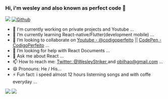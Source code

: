 ### Hi, i'm wesley and also known as perfect code 👋

![](https://visitor-badge.laobi.icu/badge?page_id=Codigoperfeito)
[![Github](https://img.shields.io/github/followers/codigoperfeito?label=Follow&style=social)](https://github.com/codigoperfeito)


- 🔭 I'm currently working on private projects and Youtube ...
- 🌱 I’m currently learning React-native/Flutter(development mobile) ...
- 👯 I’m looking to collaborate on [Youtube - @codigoperfeito](https://www.youtube.com/channel/UCTWnlBATwfYnz8rRWNeX1cQ) || [CodePen - CodigoPerfeito](https://codepen.io/codigoperfeito) ...
- 🤔 I’m looking for help with React Documents ...
- 💬 Ask me about React ...
- 📫 How to reach me: [Twitter: @WesleyStriker ](https://twitter.com/wesleystriker) and obilhao@gmail.com ...
- 😄 Pronouns: He / His...
- ⚡ Fun fact: i speed almost 12 hours listerning songs and with coffe everyday ...

<img src="https://github-readme-stats.vercel.app/api?username=codigoperfeito&&show_icons=true&title_color=ffffff&icon_color=bb2acf&text_color=daf7dc&bg_color=191919">
<img src="https://github-readme-stats.vercel.app/api/top-langs/?username=codigoperfeito&theme=tokyonight">

